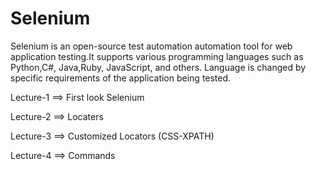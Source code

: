 # Selenium
Selenium is an open-source test automation automation tool for web application testing.It supports various programming languages such as Python,C#, Java,Ruby, JavaScript, and others.
Language is changed by specific requirements of the application being tested.



Lecture-1 ==> First look Selenium

Lecture-2 ==> Locaters

Lecture-3 ==> Customized Locators (CSS-XPATH)

Lecture-4 ==> Commands
